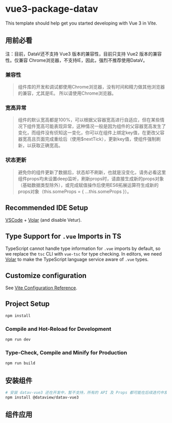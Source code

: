 # vue3-package-datav

This template should help get you started developing with Vue 3 in Vite.

## 用前必看

注：目前，DataV还不支持 Vue3 版本的兼容性，目前只支持 Vue2 版本的兼容性。仅兼容 Chrome浏览器，不支持IE，因此，强烈不推荐使用DataV。

### 兼容性

> 组件库的开发和调试都使用Chrome浏览器，没有时间和精力做其他浏览器的兼容，尤其是IE。
> 所以请使用Chrome浏览器。

### 宽高异常

> 组件的默认宽高都是100%，可以根据父容器宽高进行自适应，但在某些情况下组件宽高可能表现异常，这种情况一般是因为组件的父容器宽高发生了变化，而组件没有侦知这一变化，你可以在组件上绑定key值，在更改父容器宽高且页面完成重绘后（使用$nextTick），更新key值，使组件强制刷新，以获取正确宽高。

### 状态更新

> 避免你的组件更新了数据后，状态却不刷新，也就是没变化，请务必看这里组件props均未设置deep监听，刷新props时，请直接生成新的props对象（基础数据类型除外），或完成赋值操作后使用ES6拓展运算符生成新的props对象（this.someProps = { ...this.someProps }）。

## Recommended IDE Setup

[VSCode](https://code.visualstudio.com/) + [Volar](https://marketplace.visualstudio.com/items?itemName=Vue.volar) (and disable Vetur).

## Type Support for `.vue` Imports in TS

TypeScript cannot handle type information for `.vue` imports by default, so we replace the `tsc` CLI with `vue-tsc` for type checking. In editors, we need [Volar](https://marketplace.visualstudio.com/items?itemName=Vue.volar) to make the TypeScript language service aware of `.vue` types.

## Customize configuration

See [Vite Configuration Reference](https://vite.dev/config/).

## Project Setup

```sh
npm install
```

### Compile and Hot-Reload for Development

```sh
npm run dev
```

### Type-Check, Compile and Minify for Production

```sh
npm run build
```

## 安装组件

```sh
# 安装 datav-vue3 还在开发中，暂不支持，所有的 API 及 Props 都可能在后续迭代中发生变化
npm install @dataview/datav-vue3
```

## 组件应用
